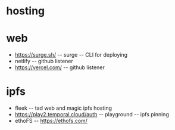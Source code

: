# hosting
# web
* https://surge.sh/ -- surge -- CLI for deploying
* netlify -- github listener
* https://vercel.com/ -- github listener

# ipfs
* fleek -- tad web and magic ipfs hosting
* https://play2.temporal.cloud/auth -- playground -- ipfs pinning
* ethoFS -- https://ethofs.com/

